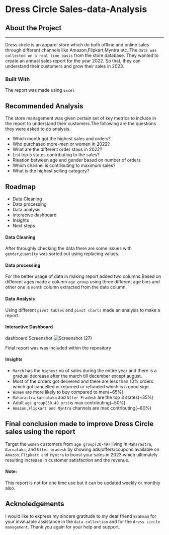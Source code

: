 # Dress Circle Sales-data-Analysis 


## About the Project
-------------
Dress circle is an apparel store which do both offline and online sales through different channels like Amazon,Flipkart,Myntra etc..The `data was collected on a real time basis` from the store database. They wanted to create an annual sales report for the year 2022. So that, they can understand their customers and grow their sales in 2023.

### Built With
The report was made using `Excel`

## Recommended Analysis
The store management was given certain set of key metrics to include in the report to understand their customers.The following are the questions they were asked to do analysis.

- Which month got the highest sales and orders?
- Who purchased more-men or women in 2022?
- What are the different order staus in 2022?
- List top 5 states contributing to the sales?
- Rleation between age and gender based on number of orders
- Which channel is contributing to maximum sales?
- What is the highest selling category?

## Roadmap
- Data Cleaning
- Data processing 
- Data analysis
- interacive dashboard
- Insights
- Next steps

#### Data Cleaning 
After throughly checking the data there are some issues with `gender`,`quantity` was sorted out using replacing values.

#### Data processing
For the better usage of data in making report added two columns.Based on different ages made a column `age group` using three different age bins and other one is `month` column extracted from the date column.

#### Data Analysis
Using different `pivot tables` and `pivot charts` made an analysis to make a report.

#### Interactive Dashboard
dashboard Screenshot
![Screenshot (27)](https://user-images.githubusercontent.com/118670053/227794950-ebcaada0-ecd2-48c0-bdf1-d4915ba1d4d1.png)

Final report was was included within the repository

#### Insights
- `March` has the `highest` no of sales during the entire year and there is a gradual decrease after the march till december except august.
- Most of the orders got delivered and there are less than 10% orders which got cancelled or returned or refunded which is a good sign.
- `Women` are more likely to buy compared to men(~65%)
- `Maharastra`,`karnataka` and `Utter Pradesh` are the top 3 states(~35%)
- Adult `age group(30-49 yrs)`is max contributing(~50%)
- `Amazon,Flipkart and Myntra` channels are max contributing(~80%)

## Final conclusion made to improve Dress Circle sales using the report

Target the `women` customers from `age group(30-49)` living in `Maharastra`, `Karnataka`, and `Utter pradesh` by showing ads/offers/coupons available on `Amazon,Flipkart and Myntra` to boost your sales in 2023 which uiltimately resulting increase in customer satisfaction and the revenue.
#### Note:
This report is not for one time use but it can be updated weekly or monthly also.

## Acknoledgements
I would like to express my sincere gratitude to my dear friend `Brahmam` for your invaluable assistance in the `data collection` and for the `dress circle management`.
Thank you again for your help and support.
